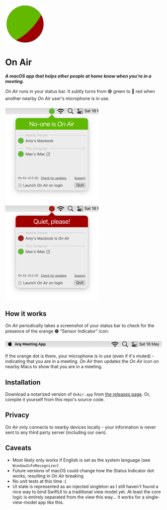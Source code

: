 <img src="OnAir/UI/Resources/Assets.xcassets/AppIcon.appiconset/mac_256x256@1x.png?raw=true" width="128" />

# On Air
**_A macOS app that helps other people at home know when you're in a meeting._**

_On Air_ runs in your status bar. It subtly turns from 🟢 green to 🔴 red when another nearby _On Air_ user's microphone is in use.

<img src="Marketing/screenshot_1.png?raw=true" width="300"/> <img src="Marketing/screenshot_2.png?raw=true" width="300"/>

## How it works

_On Air_ periodically takes a screenshot of your status bar to check for the presence of the orange 🟠 “Sensor&nbsp;Indicator” icon:

<img src="Marketing/statusbar.gif?raw=true" />

If the orange dot is there, your microphone is in use (even if it's muted) - indicating that you are in a meeting. _On Air_ then updates the _On Air_ icon on nearby Macs to show that you are in a meeting.

## Installation
Download a notarized version of `OnAir.app` from [the releases page](https://github.com/maxchuquimia/OnAir/releases). 
Or, compile it yourself from this repo's source code.

## Privacy
_On Air_ only connects to nearby devices locally - your information is never sent to any third party server (including our own).

## Caveats
- Most likely only works if English is set as the system language (see `WindowInfoRecognizer`)
- Future versions of macOS could change how the Status Indicator dot works, resulting in _On Air_ breaking
- No unit tests at this time :(
- UI state is represented as an injected singleton as I still haven't found a nice way to bind SwiftUI to a traditional view model yet. At least the core logic is entirely separated from the view this way... it works for a single-view-model app like this.
